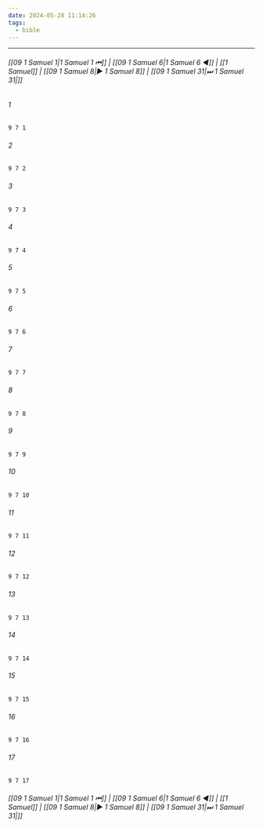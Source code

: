 ```yaml
---
date: 2024-05-28 11:14:26
tags:
  - bible
---
```

___

###### [[09 1 Samuel 1|1 Samuel 1 ⏮]] | [[09 1 Samuel 6|1 Samuel 6 ◀]] | [[1 Samuel]] | [[09 1 Samuel 8|▶ 1 Samuel 8]] | [[09 1 Samuel 31|⏭ 1 Samuel 31|]]

###### 1
``` verse
9 7 1 
```
###### 2
``` verse
9 7 2 
```
###### 3
``` verse
9 7 3 
```
###### 4
``` verse
9 7 4 
```
###### 5
``` verse
9 7 5 
```
###### 6
``` verse
9 7 6 
```
###### 7
``` verse
9 7 7 
```
###### 8
``` verse
9 7 8 
```
###### 9
``` verse
9 7 9 
```
###### 10
``` verse
9 7 10 
```
###### 11
``` verse
9 7 11 
```
###### 12
``` verse
9 7 12 
```
###### 13
``` verse
9 7 13 
```
###### 14
``` verse
9 7 14 
```
###### 15
``` verse
9 7 15 
```
###### 16
``` verse
9 7 16 
```
###### 17
``` verse
9 7 17 
```

###### [[09 1 Samuel 1|1 Samuel 1 ⏮]] | [[09 1 Samuel 6|1 Samuel 6 ◀]] | [[1 Samuel]] | [[09 1 Samuel 8|▶ 1 Samuel 8]] | [[09 1 Samuel 31|⏭ 1 Samuel 31|]]


